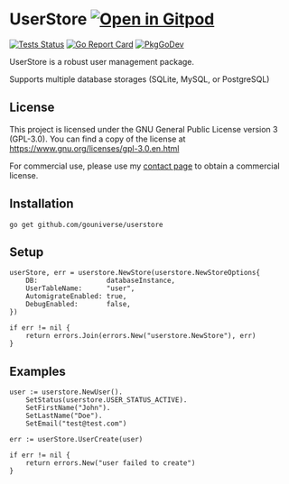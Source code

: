 # UserStore <a href="https://gitpod.io/#https://github.com/gouniverse/userstore" style="float:right:"><img src="https://gitpod.io/button/open-in-gitpod.svg" alt="Open in Gitpod" loading="lazy"></a>


[![Tests Status](https://github.com/gouniverse/userstore/actions/workflows/tests.yml/badge.svg?branch=main)](https://github.com/gouniverse/userstore/actions/workflows/tests.yml)
[![Go Report Card](https://goreportcard.com/badge/github.com/gouniverse/userstore)](https://goreportcard.com/report/github.com/gouniverse/userstore)
[![PkgGoDev](https://pkg.go.dev/badge/github.com/gouniverse/userstore)](https://pkg.go.dev/github.com/gouniverse/userstore)

UserStore is a robust user management package.

Supports multiple database storages (SQLite, MySQL, or PostgreSQL)

## License

This project is licensed under the GNU General Public License version 3 (GPL-3.0). You can find a copy of the license at https://www.gnu.org/licenses/gpl-3.0.en.html

For commercial use, please use my [contact page](https://lesichkov.co.uk/contact) to obtain a commercial license.

## Installation

```
go get github.com/gouniverse/userstore
```

## Setup

```golang
userStore, err = userstore.NewStore(userstore.NewStoreOptions{
	DB:                 databaseInstance,
    UserTableName:      "user",
	AutomigrateEnabled: true,
	DebugEnabled:       false,
})

if err != nil {
	return errors.Join(errors.New("userstore.NewStore"), err)
}
```

## Examples

```golang
user := userstore.NewUser().
    SetStatus(userstore.USER_STATUS_ACTIVE).
    SetFirstName("John").
    SetLastName("Doe").
    SetEmail("test@test.com")

err := userStore.UserCreate(user)

if err != nil {
	return errors.New("user failed to create")
}
```
